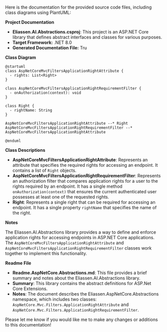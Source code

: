 Here is the documentation for the provided source code files, including class diagrams using PlantUML:

**Project Documentation**

* **Eliassen.AI.Abstractions.csproj**: This project is an ASP.NET Core library that defines abstract interfaces and classes for various purposes.
* **Target Framework:** .NET 8.0
* **Generated Documentation File:** Tru

**Class Diagram**

```plantuml
@startuml
class AspNetCoreMvcFiltersApplicationRightAttribute {
  - rights: List<Right>
}

class AspNetCoreMvcFiltersApplicationRightRequirementFilter {
  - onAuthorization(context): void
}

class Right {
  - rightName: String
}

AspNetCoreMvcFiltersApplicationRightAttribute --* Right
AspNetCoreMvcFiltersApplicationRightRequirementFilter --* AspNetCoreMvcFiltersApplicationRightAttribute

@enduml
```

**Class Descriptions**

* **AspNetCoreMvcFiltersApplicationRightAttribute**: Represents an attribute that specifies the required rights for accessing an endpoint. It contains a list of `Right` objects.
* **AspNetCoreMvcFiltersApplicationRightRequirementFilter**: Represents an authorization filter that compares application rights for a user to the rights required by an endpoint. It has a single method `onAuthorization(context)` that ensures the current authenticated user possesses at least one of the requested rights.
* **Right**: Represents a single right that can be required for accessing an endpoint. It has a single property `rightName` that specifies the name of the right.

**Notes**

The Eliassen.AI.Abstractions library provides a way to define and enforce application rights for accessing endpoints in ASP.NET Core applications. The `AspNetCoreMvcFiltersApplicationRightAttribute` and `AspNetCoreMvcFiltersApplicationRightRequirementFilter` classes work together to implement this functionality.

**Readme File**

* **Readme.AspNetCore.Abstractions.md**: This file provides a brief summary and notes about the Eliassen.AI.Abstractions library.
* **Summary**: This library contains the abstract definitions for ASP.Net Core Extensions.
* **Notes**: The document describes the Eliassen.AspNetCore.Abstractions namespace, which includes two classes: `AspNetCore.Mvc.Filters.ApplicationRightAttribute` and `AspNetCore.Mvc.Filters.ApplicationRightRequirementFilter`.

Please let me know if you would like me to make any changes or additions to this documentation!